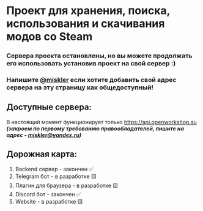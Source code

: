 # Проект для хранения, поиска, использования и скачивания модов со Steam

### Сервера проекта остановлены, но вы можете продолжать его использовать установив проект на свой сервер :)

### Напишите [@miskler](https://github.com/Miskler) если хотите добавить свой адрес сервера на эту страницу как общедоступный!

## Доступные сервера:
В настоящий момент функционирует только https://api.openworkshop.su ***(закроем по первому требованию правообладателей, пишите на адрес - miskler@yandex.ru)***

## Дорожная карта:
1. Backend сервер - закончен ✅
2. Telegram бот - в разработке 🟨
3. Плагин для браузера - в разработке 🟨
4. Discord бот - закончен ✅
5. Website - в разработке 🟨
